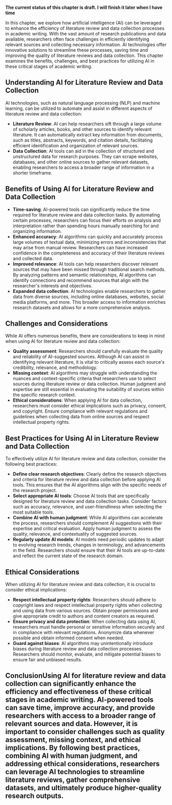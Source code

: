 **The current status of this chapter is draft. I will finish it later when I have time**

In this chapter, we explore how artificial intelligence (AI) can be leveraged to enhance the efficiency of literature review and data collection processes in academic writing. With the vast amount of research publications and data available, researchers often face challenges in efficiently identifying relevant sources and collecting necessary information. AI technologies offer innovative solutions to streamline these processes, saving time and improving the quality of literature reviews and data collection. This chapter examines the benefits, challenges, and best practices for utilizing AI in these critical stages of academic writing.

Understanding AI for Literature Review and Data Collection
----------------------------------------------------------

AI technologies, such as natural language processing (NLP) and machine learning, can be utilized to automate and assist in different aspects of literature review and data collection:

* **Literature Review**: AI can help researchers sift through a large volume of scholarly articles, books, and other sources to identify relevant literature. It can automatically extract key information from documents, such as titles, abstracts, keywords, and citation details, facilitating efficient identification and organization of relevant sources.
* **Data Collection**: AI tools can aid in the collection of structured and unstructured data for research purposes. They can scrape websites, databases, and other online sources to gather relevant datasets, enabling researchers to access a broader range of information in a shorter timeframe.

Benefits of Using AI for Literature Review and Data Collection
--------------------------------------------------------------

* **Time-saving**: AI-powered tools can significantly reduce the time required for literature review and data collection tasks. By automating certain processes, researchers can focus their efforts on analysis and interpretation rather than spending hours manually searching for and organizing information.
* **Enhanced accuracy**: AI algorithms can quickly and accurately process large volumes of textual data, minimizing errors and inconsistencies that may arise from manual review. Researchers can have increased confidence in the completeness and accuracy of their literature reviews and collected data.
* **Improved relevance**: AI tools can help researchers discover relevant sources that may have been missed through traditional search methods. By analyzing patterns and semantic relationships, AI algorithms can identify connections and recommend sources that align with the researcher's interests and objectives.
* **Expanded data collection**: AI technologies enable researchers to gather data from diverse sources, including online databases, websites, social media platforms, and more. This broader access to information enriches research datasets and allows for a more comprehensive analysis.

Challenges and Considerations
-----------------------------

While AI offers numerous benefits, there are considerations to keep in mind when using AI for literature review and data collection:

* **Quality assessment**: Researchers should carefully evaluate the quality and reliability of AI-suggested sources. Although AI can assist in identifying relevant literature, it is vital to critically assess each source's credibility, relevance, and methodology.
* **Missing context**: AI algorithms may struggle with understanding the nuances and context-specific criteria that researchers use to select sources during literature review or data collection. Human judgment and expertise are still essential in evaluating the suitability of sources within the specific research context.
* **Ethical considerations**: When applying AI for data collection, researchers must consider ethical implications such as privacy, consent, and copyright. Ensure compliance with relevant regulations and guidelines when collecting data from online sources and respect intellectual property rights.

Best Practices for Using AI in Literature Review and Data Collection
--------------------------------------------------------------------

To effectively utilize AI for literature review and data collection, consider the following best practices:

* **Define clear research objectives**: Clearly define the research objectives and criteria for literature review and data collection before applying AI tools. This ensures that the AI algorithms align with the specific needs of the research project.
* **Select appropriate AI tools**: Choose AI tools that are specifically designed for literature review and data collection tasks. Consider factors such as accuracy, relevance, and user-friendliness when selecting the most suitable tools.
* **Combine AI with human judgment**: While AI algorithms can accelerate the process, researchers should complement AI suggestions with their expertise and critical evaluation. Apply human judgment to assess the quality, relevance, and contextuality of suggested sources.
* **Regularly update AI models**: AI models need periodic updates to adapt to evolving research trends, changes in terminology, and advancements in the field. Researchers should ensure that their AI tools are up-to-date and reflect the current state of the research domain.

Ethical Considerations
----------------------

When utilizing AI for literature review and data collection, it is crucial to consider ethical implications:

* **Respect intellectual property rights**: Researchers should adhere to copyright laws and respect intellectual property rights when collecting and using data from various sources. Obtain proper permissions and give appropriate credit to authors and content creators as required.
* **Ensure privacy and data protection**: When collecting data using AI, researchers must handle personal or sensitive information securely and in compliance with relevant regulations. Anonymize data whenever possible and obtain informed consent when needed.
* **Guard against biases**: AI algorithms may unintentionally introduce biases during literature review and data collection processes. Researchers should monitor, evaluate, and mitigate potential biases to ensure fair and unbiased results.

ConclusionUsing AI for literature review and data collection can significantly enhance the efficiency and effectiveness of these critical stages in academic writing. AI-powered tools can save time, improve accuracy, and provide researchers with access to a broader range of relevant sources and data. However, it is important to consider challenges such as quality assessment, missing context, and ethical implications. By following best practices, combining AI with human judgment, and addressing ethical considerations, researchers can leverage AI technologies to streamline literature reviews, gather comprehensive datasets, and ultimately produce higher-quality research outputs.
-----------------------------------------------------------------------------------------------------------------------------------------------------------------------------------------------------------------------------------------------------------------------------------------------------------------------------------------------------------------------------------------------------------------------------------------------------------------------------------------------------------------------------------------------------------------------------------------------------------------------------------------------------------------------------------------------------------

